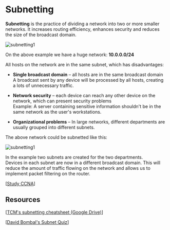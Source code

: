 # Subnetting

**Subnetting** is the practice of dividing a network into two or more smaller networks.
It increases routing efficiency, enhances security and reduces the size of the broadcast domain.

<img src="https://www.dropbox.com/s/o7j6hhf6tfzzil7/subnetting1.jpg?dl=1" alt="subnetting1" class="inline" />

On the above example we have a huge network: **10.0.0.0/24**<br>

All hosts on the network are in the same subnet, which has disadvantages:

- **Single broadcast domain** – all hosts are in the same broadcast domain<br>
  A broadcast sent by any device will be processed by all hosts, creating a lots of unnecessary traffic.

- **Network security** – each device can reach any other device on the network, which can present security problems<br>
  Example: A server containing sensitive information shouldn't be in the same network as the user's workstations.

- **Organizational problems** – In large networks, different departments are usually grouped into different subnets.

The above network could be subnetted like this:

<img src="https://www.dropbox.com/s/mhw7w8y90k7k0pe/subnetting2.jpg?dl=1" alt="subnetting1" class="inline" />

In the example two subnets are created for the two departments.<br>
Devices in each subnet are now in a different broadcast domain.
This will reduce the amount of traffic flowing on the network and allows us to implement packet filtering on the router.

[[Study CCNA](https://study-ccna.com/subnetting-explained/)]

## Resources

[[TCM's subnetting cheatsheet (Google Drive)](https://docs.google.com/spreadsheets/d/1Bcl8rzfd_2VgBsBx-kzXq406avIIOCqLTN9fvCt063Y/edit?usp=sharing)]

[[David Bombal's Subnet Quiz](https://davidbombal.com/subnet-quiz/)]
